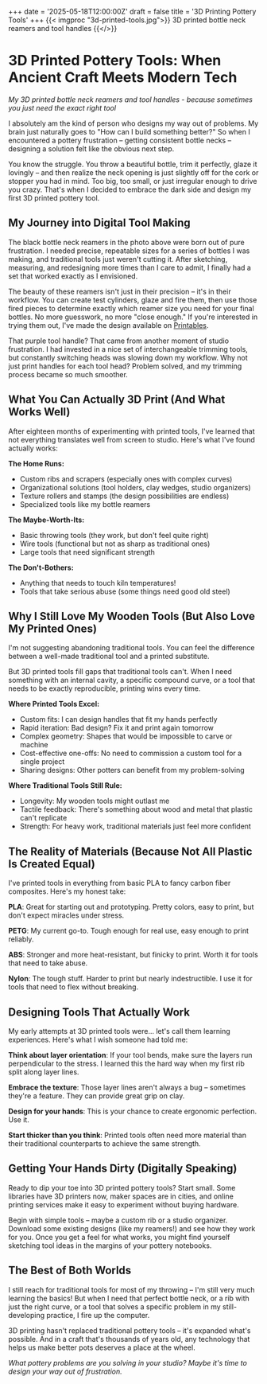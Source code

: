 +++
date = '2025-05-18T12:00:00Z'
draft = false
title = '3D Printing Pottery Tools'
+++
{{< imgproc "3d-printed-tools.jpg">}}
3D printed bottle neck reamers and tool handles
{{</>}}


# 3D Printed Pottery Tools: When Ancient Craft Meets Modern Tech

*My 3D printed bottle neck reamers and tool handles - because sometimes you just need the exact right tool*

I absolutely am the kind of person who designs my way out of problems. My brain just naturally goes to "How can I build something better?" So when I encountered a pottery frustration – getting consistent bottle necks – designing a solution felt like the obvious next step.

You know the struggle. You throw a beautiful bottle, trim it perfectly, glaze it lovingly – and then realize the neck opening is just slightly off for the cork or stopper you had in mind. Too big, too small, or just irregular enough to drive you crazy. That's when I decided to embrace the dark side and design my first 3D printed pottery tool.

## My Journey into Digital Tool Making

The black bottle neck reamers in the photo above were born out of pure frustration. I needed precise, repeatable sizes for a series of bottles I was making, and traditional tools just weren't cutting it. After sketching, measuring, and redesigning more times than I care to admit, I finally had a set that worked exactly as I envisioned.

The beauty of these reamers isn't just in their precision – it's in their workflow. You can create test cylinders, glaze and fire them, then use those fired pieces to determine exactly which reamer size you need for your final bottles. No more guesswork, no more "close enough." If you're interested in trying them out, I've made the design available on [Printables](https://www.printables.com/model/1300300-pottery-bottle-neck-sizers-reamers).

That purple tool handle? That came from another moment of studio frustration. I had invested in a nice set of interchangeable trimming tools, but constantly switching heads was slowing down my workflow. Why not just print handles for each tool head? Problem solved, and my trimming process became so much smoother.

## What You Can Actually 3D Print (And What Works Well)

After eighteen months of experimenting with printed tools, I've learned that not everything translates well from screen to studio. Here's what I've found actually works:

**The Home Runs:**
- Custom ribs and scrapers (especially ones with complex curves)
- Organizational solutions (tool holders, clay wedges, studio organizers)
- Texture rollers and stamps (the design possibilities are endless)
- Specialized tools like my bottle reamers

**The Maybe-Worth-Its:**
- Basic throwing tools (they work, but don't feel quite right)
- Wire tools (functional but not as sharp as traditional ones)
- Large tools that need significant strength

**The Don't-Bothers:**
- Anything that needs to touch kiln temperatures!
- Tools that take serious abuse (some things need good old steel)

## Why I Still Love My Wooden Tools (But Also Love My Printed Ones)

I'm not suggesting abandoning traditional tools. You can feel the difference between a well-made traditional tool and a printed substitute.

But 3D printed tools fill gaps that traditional tools can't. When I need something with an internal cavity, a specific compound curve, or a tool that needs to be exactly reproducible, printing wins every time.

**Where Printed Tools Excel:**
- Custom fits: I can design handles that fit my hands perfectly
- Rapid iteration: Bad design? Fix it and print again tomorrow
- Complex geometry: Shapes that would be impossible to carve or machine
- Cost-effective one-offs: No need to commission a custom tool for a single project
- Sharing designs: Other potters can benefit from my problem-solving

**Where Traditional Tools Still Rule:**
- Longevity: My wooden tools might outlast me
- Tactile feedback: There's something about wood and metal that plastic can't replicate
- Strength: For heavy work, traditional materials just feel more confident

## The Reality of Materials (Because Not All Plastic Is Created Equal)

I've printed tools in everything from basic PLA to fancy carbon fiber composites. Here's my honest take:

**PLA**: Great for starting out and prototyping. Pretty colors, easy to print, but don't expect miracles under stress.

**PETG**: My current go-to. Tough enough for real use, easy enough to print reliably.

**ABS**: Stronger and more heat-resistant, but finicky to print. Worth it for tools that need to take abuse.

**Nylon**: The tough stuff. Harder to print but nearly indestructible. I use it for tools that need to flex without breaking.

## Designing Tools That Actually Work

My early attempts at 3D printed tools were... let's call them learning experiences. Here's what I wish someone had told me:

**Think about layer orientation**: If your tool bends, make sure the layers run perpendicular to the stress. I learned this the hard way when my first rib split along layer lines.

**Embrace the texture**: Those layer lines aren't always a bug – sometimes they're a feature. They can provide great grip on clay.

**Design for your hands**: This is your chance to create ergonomic perfection. Use it.

**Start thicker than you think**: Printed tools often need more material than their traditional counterparts to achieve the same strength.

## Getting Your Hands Dirty (Digitally Speaking)

Ready to dip your toe into 3D printed pottery tools? Start small. Some libraries have 3D printers now, maker spaces are in cities, and online printing services make it easy to experiment without buying hardware.

Begin with simple tools – maybe a custom rib or a studio organizer. Download some existing designs (like my reamers!) and see how they work for you. Once you get a feel for what works, you might find yourself sketching tool ideas in the margins of your pottery notebooks.

## The Best of Both Worlds

I still reach for traditional tools for most of my throwing – I'm still very much learning the basics! But when I need that perfect bottle neck, or a rib with just the right curve, or a tool that solves a specific problem in my still-developing practice, I fire up the computer.

3D printing hasn't replaced traditional pottery tools – it's expanded what's possible. And in a craft that's thousands of years old, any technology that helps us make better pots deserves a place at the wheel.

*What pottery problems are you solving in your studio? Maybe it's time to design your way out of frustration.*